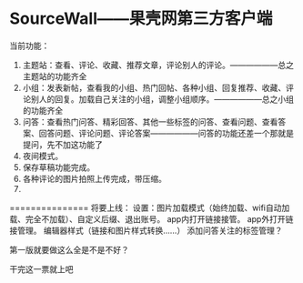 SourceWall——果壳网第三方客户端
==========
当前功能：

1. 主题站：查看、评论、收藏、推荐文章，评论别人的评论。——————总之主题站的功能齐全
2. 小组：发表新帖，查看我的小组、热门回帖、各种小组、回复推荐、收藏、评论别人的回复。加载自己关注的小组，调整小组顺序。——————总之小组的功能齐全
3. 问答：查看热门问答、精彩回答、其他一些标签的问答、查看问题、查看答案、回答问题、评论问题、评论答案——————问答的功能还差一个那就是提问，先不加这功能了
4. 夜间模式。
5. 保存草稿功能完成。
6. 各种评论的图片拍照上传完成，带压缩。
7.

===============
将要上线：
设置：图片加载模式（始终加载、wifi自动加载、完全不加载）、自定义后缀、退出账号。
app内打开链接接管。
app外打开链接管理。
编辑器样式（链接和图片样式转换……）
添加问答关注的标签管理？

第一版就要做这么全是不是不好？

干完这一票就上吧